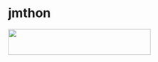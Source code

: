 # jmthon

<p align="left"><a href="https://heroku.com/deploy?template=https://github.com/bekshowbnwo/roz"> <img src="https://img.shields.io/badge/Deploy%20To%20Heroku-purple?style=for-the-badge&logo=heroku" width="320" height="58.45"/></a></p>
